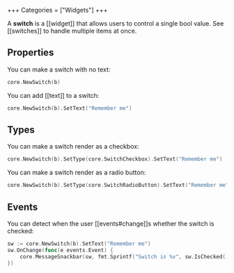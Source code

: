 +++
Categories = ["Widgets"]
+++

A **switch** is a [[widget]] that allows users to control a single bool value. See [[switches]] to handle multiple items at once.

## Properties

You can make a switch with no text:

```Go
core.NewSwitch(b)
```

You can add [[text]] to a switch:

```Go
core.NewSwitch(b).SetText("Remember me")
```

## Types

You can make a switch render as a checkbox:

```Go
core.NewSwitch(b).SetType(core.SwitchCheckbox).SetText("Remember me")
```

You can make a switch render as a radio button:

```Go
core.NewSwitch(b).SetType(core.SwitchRadioButton).SetText("Remember me")
```

## Events

You can detect when the user [[events#change]]s whether the switch is checked:

```Go
sw := core.NewSwitch(b).SetText("Remember me")
sw.OnChange(func(e events.Event) {
    core.MessageSnackbar(sw, fmt.Sprintf("Switch is %v", sw.IsChecked()))
})
```
